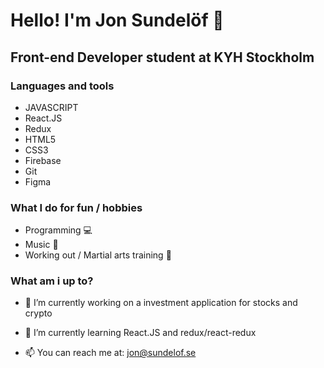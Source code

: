 # Hello! I'm Jon Sundelöf 👋

## Front-end Developer student at KYH Stockholm

### Languages and tools
 - JAVASCRIPT
 - React.JS
 - Redux
 - HTML5
 - CSS3
 - Firebase
 - Git
 - Figma


### What I do for fun / hobbies
  - Programming 💻
  - Music 🎸
  - Working out / Martial arts training 🥋
  
 ### What am i up to?

- 🔭 I’m currently working on a investment application for stocks and crypto
- 🌱 I’m currently learning React.JS and redux/react-redux

- 📫 You can reach me at: jon@sundelof.se

<!--
**jon-sundelof/jon-sundelof** is a ✨ _special_ ✨ repository because its `README.md` (this file) appears on your GitHub profile.

Here are some ideas to get you started:

- 🔭 I’m currently working on a investment application for stocks and crypto
- 🌱 I’m currently learning React.JS and redux/react-redux
- 👯 I’m looking to collaborate on ...
- 🤔 I’m looking for help with ...
- 💬 Ask me about ...
- 📫 How to reach me: ...
- 😄 Pronouns: ...
- ⚡ Fun fact: ...
-->
